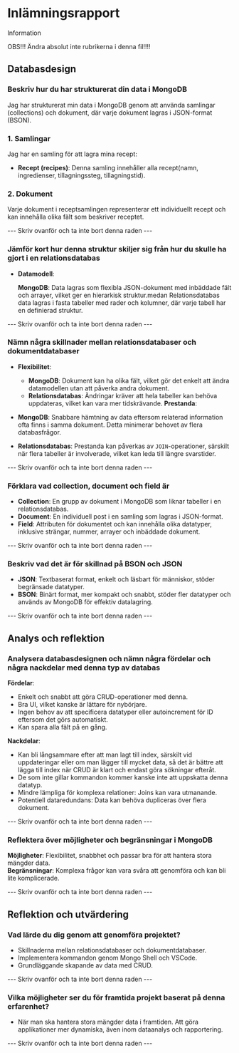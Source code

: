 # Inlämningsrapport

Information

OBS!!! Ändra absolut inte rubrikerna i denna fil!!!!

## Databasdesign

### Beskriv hur du har strukturerat din data i MongoDB

Jag har strukturerat min data i MongoDB genom att använda samlingar (collections) och dokument, där varje dokument lagras i JSON-format (BSON).

### 1. Samlingar

Jag har en samling för att lagra mina recept:

- **Recept (recipes)**: Denna samling innehåller alla recept(namn, ingredienser, tillagningssteg, tillagningstid).

### 2. Dokument

Varje dokument i receptsamlingen representerar ett individuellt recept och kan innehålla olika fält som beskriver receptet.

--- Skriv ovanför och ta inte bort denna raden ---

### Jämför kort hur denna struktur skiljer sig från hur du skulle ha gjort i en relationsdatabas

- **Datamodell**:

  **MongoDB**: Data lagras som flexibla JSON-dokument med inbäddade fält och arrayer, vilket ger en hierarkisk struktur.medan Relationsdatabas data lagras i fasta tabeller med rader och kolumner, där varje tabell har en definierad struktur.

--- Skriv ovanför och ta inte bort denna raden ---

### Nämn några skillnader mellan relationsdatabaser och dokumentdatabaser

- **Flexibilitet**:

  - **MongoDB**: Dokument kan ha olika fält, vilket gör det enkelt att ändra datamodellen utan att påverka andra dokument.
  - **Relationsdatabas**: Ändringar kräver att hela tabeller kan behöva uppdateras, vilket kan vara mer tidskrävande.
    **Prestanda**:

- **MongoDB**: Snabbare hämtning av data eftersom relaterad information ofta finns i samma dokument. Detta minimerar behovet av flera databasfrågor.
- **Relationsdatabas**: Prestanda kan påverkas av `JOIN`-operationer, särskilt när flera tabeller är involverade, vilket kan leda till längre svarstider.

--- Skriv ovanför och ta inte bort denna raden ---

### Förklara vad collection, document och field är

- **Collection**: En grupp av dokument i MongoDB som liknar tabeller i en relationsdatabas.
- **Document**: En individuell post i en samling som lagras i JSON-format.
- **Field**: Attributen för dokumentet och kan innehålla olika datatyper, inklusive strängar, nummer, arrayer och inbäddade dokument.

--- Skriv ovanför och ta inte bort denna raden ---

### Beskriv vad det är för skillnad på BSON och JSON

- **JSON**: Textbaserat format, enkelt och läsbart för människor, stöder begränsade datatyper.
- **BSON**: Binärt format, mer kompakt och snabbt, stöder fler datatyper och används av MongoDB för effektiv datalagring.

--- Skriv ovanför och ta inte bort denna raden ---

## Analys och reflektion

### Analysera databasdesignen och nämn några fördelar och några nackdelar med denna typ av databas

**Fördelar**:

- Enkelt och snabbt att göra CRUD-operationer med denna.
- Bra UI, vilket kanske är lättare för nybörjare.
- Ingen behov av att specificera datatyper eller autoincrement för ID eftersom det görs automatiskt.
- Kan spara alla fält på en gång.

**Nackdelar**:

- Kan bli långsammare efter att man lagt till index, särskilt vid uppdateringar eller om man lägger till mycket data, så det är bättre att lägga till index när CRUD är klart och endast göra sökningar efteråt.
- De som inte gillar kommandon kommer kanske inte att uppskatta denna datatyp.
- Mindre lämpliga för komplexa relationer: Joins kan vara utmanande.
- Potentiell dataredundans: Data kan behöva dupliceras över flera dokument.

--- Skriv ovanför och ta inte bort denna raden ---

### Reflektera över möjligheter och begränsningar i MongoDB

**Möjligheter**: Flexibilitet, snabbhet och passar bra för att hantera stora mängder data.  
**Begränsningar**: Komplexa frågor kan vara svåra att genomföra och kan bli lite komplicerade.

--- Skriv ovanför och ta inte bort denna raden ---

## Reflektion och utvärdering

### Vad lärde du dig genom att genomföra projektet?

- Skillnaderna mellan relationsdatabaser och dokumentdatabaser.
- Implementera kommandon genom Mongo Shell och VSCode.
- Grundläggande skapande av data med CRUD.


--- Skriv ovanför och ta inte bort denna raden ---

### Vilka möjligheter ser du för framtida projekt baserat på denna erfarenhet?

- När man ska hantera stora mängder data i framtiden. Att göra applikationer mer dynamiska, även inom dataanalys och rapportering.

--- Skriv ovanför och ta inte bort denna raden ---
